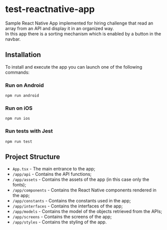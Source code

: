 # test-reactnative-app
Sample React Native App implemented for hiring challenge that read an array from an API and display it in an organized way.\
In this app there is a sorting mechanism which is enabled by a button in the navbar.

## Installation

To install and execute the app you can launch one of the following commands:

### Run on Android

`npm run android`

### Run on iOS

`npm run ios`

### Run tests with Jest

`npm run test`

## Project Structure

- `App.tsx` - The main entrance to the app;
- `/app/api` - Contains the API functions;
- `/app/assets` - Contains the assets of the app (in this case only the fonts);
- `/app/components` - Contains the React Native components rendered in the app;
- `/app/constants` - Contains the constants used in the app;
- `/app/interfaces` - Contains the interfaces of the app;
- `/app/models` - Contains the model of the objects retrieved from the APIs;
- `/app/screens` - Contains the screens of the app;
- `/app/styles` - Contains the styling of the app.
